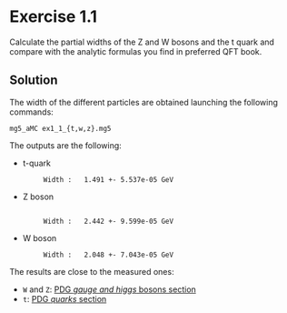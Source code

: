 # Exercise 1.1

Calculate the partial widths of the Z and W bosons and the t quark and
compare with the analytic formulas you find in preferred QFT book.

## Solution

The width of the different particles are obtained launching the following commands:

```
mg5_aMC ex1_1_{t,w,z}.mg5
```

The outputs are the following:

- t-quark
    ```
         Width :   1.491 +- 5.537e-05 GeV
    ```
- Z boson
    ```

         Width :   2.442 +- 9.599e-05 GeV
    ```
- W boson
    ```
         Width :   2.048 +- 7.043e-05 GeV
    ```

The results are close to the measured ones:

- `W` and `Z`: [PDG _gauge and higgs_ bosons section](https://pdg.lbl.gov/2025/tables/rpp2025-sum-gauge-higgs-bosons.pdf)
- `t`: [PDG _quarks_ section](https://pdg.lbl.gov/2025/tables/rpp2025-sum-quarks.pdf)
